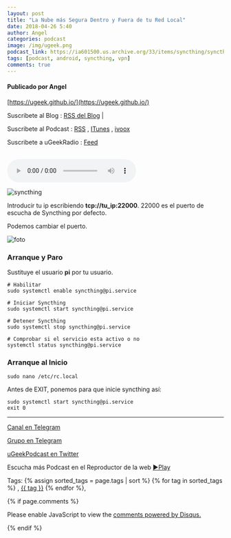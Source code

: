 ```yaml
---
layout: post
title: "La Nube más Segura Dentro y Fuera de tu Red Local"
date: 2018-04-26 5:40
author: Angel
categories: podcast
image: /img/ugeek.png
podcast_link: https://ia601500.us.archive.org/33/items/syncthing/syncthing.mp3
tags: [podcast, android, syncthing, vpn]
comments: true
---
```

#### Publicado por Angel

[https://ugeek.github.io/](https://ugeek.github.io/)

Suscribete al Blog :  [RSS del Blog](http://feeds.feedburner.com/uGeekBlog) |

Suscribete al Podcast :  [RSS](http://feeds.feedburner.com/ugeek) , [ITunes](https://itunes.apple.com/us/podcast/ugeek/id1201421866?mt=2) , [ivoox](https://www.ivoox.com/podcast-ugeek_sq_f1383493_1.html)  

Suscribete a uGeekRadio : [Feed](http://feeds.feedburner.com/uGeekRadio)  



<br>

<!-- ------------------------------------- url del podcast -------------------------------------------  -->
<audio controls>
  <source src="https://ia601500.us.archive.org/33/items/syncthing/syncthing.mp3">
Your browser does not support the audio element.
</audio>

<!-- -------------------------------------Imagen -------------------------------------------  -->



![syncthing](http://telegra.ph/file/5dc8a4d812d3b65e8d4b9.jpg)


<!-- -------------------------------------Descripción del podcast -------------------------------------------  -->



<!-- -------------------------------------Aquí abajo los Comentarios -------------------------------------------  -->

Introducir tu ip escribiendo **tcp://tu_ip:22000**. 22000 es el puerto de escucha de Syncthing por defecto.  

Podemos cambiar el puerto.  

![foto](http://telegra.ph/file/b0f2741fd9b3512ee49b6.jpg)


### Arranque y Paro  

Sustituye el usuario **pi** por tu usuario.  

```
# Habilitar
sudo systemctl enable syncthing@pi.service

# Iniciar Syncthing
sudo systemctl start syncthing@pi.service

# Detener Syncthing
sudo systemctl stop syncthing@pi.service

# Comprobar si el servicio esta activo o no
systemctl status syncthing@pi.service
```



### Arranque al Inicio  

```
sudo nano /etc/rc.local 
```

Antes de EXIT, ponemos para que inicie syncthing así:  

```
sudo systemctl start syncthing@pi.service
exit 0
```

  
---

[Canal en Telegram](https://t.me/uGeek)  

[Grupo en Telegram](https://t.me/uGeekPodcast)  

[uGeekPodcast en Twitter](https://twitter.com/ugeekpodcast)  


Escucha más Podcast en el Reproductor de la web [►Play](https://ugeek.github.io/podcasts/)  


Tags: {% assign sorted_tags = page.tags | sort %} {% for tag in sorted_tags %} , <span class="tag"><a href="/tag#{{ tag }}">{{ tag }}</a></span> {% endfor %},


{% if page.comments %}
<div id="disqus_thread"></div>
<script>

/**
*  RECOMMENDED CONFIGURATION VARIABLES: EDIT AND UNCOMMENT THE SECTION BELOW TO INSERT DYNAMIC VALUES FROM YOUR PLATFORM OR CMS.
*  LEARN WHY DEFINING THESE VARIABLES IS IMPORTANT: https://disqus.com/admin/universalcode/#configuration-variables*/
/*
var disqus_config = function () {
this.page.url = PAGE_URL;  // Replace PAGE_URL with your page's canonical URL variable
this.page.identifier = PAGE_IDENTIFIER; // Replace PAGE_IDENTIFIER with your page's unique identifier variable
};
*/
(function() { // DON'T EDIT BELOW THIS LINE
var d = document, s = d.createElement('script');
s.src = 'https://https-angelbcn-github-io-ugeek.disqus.com/embed.js';
s.setAttribute('data-timestamp', +new Date());
(d.head || d.body).appendChild(s);
})();
</script>
<noscript>Please enable JavaScript to view the <a href="https://disqus.com/?ref_noscript">comments powered by Disqus.</a></noscript>

{% endif %}

<script id="dsq-count-scr" src="//https-angelbcn-github-io-ugeek.disqus.com/count.js" async></script>
